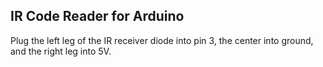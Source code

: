 ## IR Code Reader for Arduino

Plug the left leg of the IR receiver diode into pin 3, the center into ground, and the right leg into 5V.
